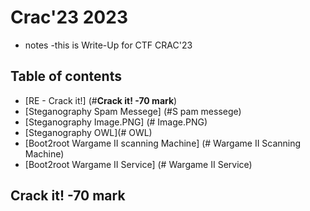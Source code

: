 # Crac'23 2023

* notes
  -this is Write-Up  for CTF CRAC'23 

## Table of contents
- [RE - Crack it!] (#**Crack it! -70 mark**)
- [Steganography Spam Messege] (#S pam messege)
- [Steganography Image.PNG] (# Image.PNG)
- [Steganography OWL](# OWL)
- [Boot2root Wargame II scanning Machine] (# Wargame II Scanning Machine)
- [Boot2root Wargame II Service] (# Wargame II Service)

## **Crack it! -70 mark**

